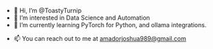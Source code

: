 - 👋 Hi, I’m @ToastyTurnip
- 👀 I’m interested in Data Science and Automation
- 🌱 I’m currently learning PyTorch for Python, and ollama integrations.
<!-- - 💞️ I’m looking to collaborate on Game Dev projects using either C# or python! -->
- 📫 You can reach out to me at amadorjoshua989@gmail.com
<!---
ToastyTurnip/ToastyTurnip is a ✨ special ✨ repository because its `README.md` (this file) appears on your GitHub profile.
You can click the Preview link to take a look at your changes.
--->
